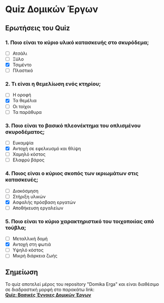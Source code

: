 # Quiz Δομικών Έργων

## Ερωτήσεις του Quiz

### 1. Ποιο είναι το κύριο υλικό κατασκευής στο σκυρόδεμα;
- [ ] Ατσάλι  
- [ ] Ξύλο  
- [x] Τσιμέντο  
- [ ] Πλαστικό  

### 2. Τι είναι η θεμελίωση ενός κτηρίου;
- [ ] Η οροφή  
- [x] Τα θεμέλια  
- [ ] Οι τοίχοι  
- [ ] Τα παράθυρα  

### 3. Ποιο είναι το βασικό πλεονέκτημα του οπλισμένου σκυροδέματος;
- [ ] Ευκαμψία  
- [x] Αντοχή σε εφελκυσμό και θλίψη  
- [ ] Χαμηλό κόστος  
- [ ] Ελαφρύ βάρος  

### 4. Ποιος είναι ο κύριος σκοπός των ικριωμάτων στις κατασκευές;
- [ ] Διακόσμηση  
- [ ] Στήριξη υλικών  
- [x] Ασφαλής πρόσβαση εργατών  
- [ ] Αποθήκευση εργαλείων  

### 5. Ποιο είναι το κύριο χαρακτηριστικό του τοιχοποιίας από τούβλα;
- [ ] Μεταλλική δομή  
- [x] Αντοχή στη φωτιά  
- [ ] Υψηλό κόστος  
- [ ] Μικρή διάρκεια ζωής  

## Σημείωση
Το quiz αποτελεί μέρος του repository "Domika Erga" και είναι διαθέσιμο σε διαδραστική μορφή στο παρακάτω link:  
**[Quiz: Βασικές Έννοιες Δομικών Έργων](https://mpairaktaris.github.io/domika-erga)**
